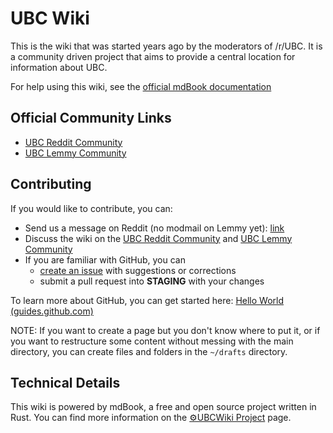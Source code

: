 # UBC Wiki

This is the wiki that was started years ago by the moderators of /r/UBC. It is a community driven project that aims to provide a central location for information about UBC.

For help using this wiki, see the [official mdBook documentation](https://rust-lang.github.io/mdBook/guide/reading.html)

## Official Community Links
* [UBC Reddit Community](https://reddit.com/r/ubc)
* [UBC Lemmy Community](https://lemmy.ca/c/ubc)


## Contributing

If you would like to contribute, you can:

- Send us a message on Reddit (no modmail on Lemmy yet): [link](https://www.reddit.com/message/compose?to=%2Fr%2FUBC)
- Discuss the wiki on the [UBC Reddit Community](https://reddit.com/r/ubc) and [UBC Lemmy Community](https://lemmy.ca/c/ubc)
- If you are familiar with GitHub, you can 
    - [create an issue](https://github.com/CommunityUBC/ubcwiki/issues) with suggestions or corrections
    - submit a pull request into **STAGING** with your changes

To learn more about GitHub, you can get started here: [Hello World (guides.github.com)](https://guides.github.com/activities/hello-world/)

NOTE: If you want to create a page but you don't know where to put it, or if you want to restructure some content without messing with the main directory, you can create files and folders in the `~/drafts` directory.

## Technical Details

This wiki is powered by mdBook, a free and open source project written in Rust. You can find more information on the [⚙️UBCWiki Project](https://communityubc.github.io/ubcwiki/meta/project.html) page.